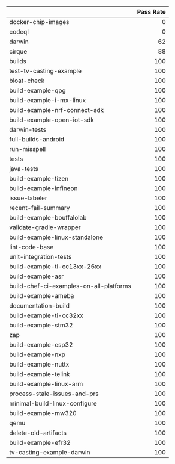 |                                         |   Pass Rate |
|:----------------------------------------|------------:|
| docker-chip-images                      |           0 |
| codeql                                  |           0 |
| darwin                                  |          62 |
| cirque                                  |          88 |
| builds                                  |         100 |
| test-tv-casting-example                 |         100 |
| bloat-check                             |         100 |
| build-example-qpg                       |         100 |
| build-example-i-mx-linux                |         100 |
| build-example-nrf-connect-sdk           |         100 |
| build-example-open-iot-sdk              |         100 |
| darwin-tests                            |         100 |
| full-builds-android                     |         100 |
| run-misspell                            |         100 |
| tests                                   |         100 |
| java-tests                              |         100 |
| build-example-tizen                     |         100 |
| build-example-infineon                  |         100 |
| issue-labeler                           |         100 |
| recent-fail-summary                     |         100 |
| build-example-bouffalolab               |         100 |
| validate-gradle-wrapper                 |         100 |
| build-example-linux-standalone          |         100 |
| lint-code-base                          |         100 |
| unit-integration-tests                  |         100 |
| build-example-ti-cc13xx-26xx            |         100 |
| build-example-asr                       |         100 |
| build-chef-ci-examples-on-all-platforms |         100 |
| build-example-ameba                     |         100 |
| documentation-build                     |         100 |
| build-example-ti-cc32xx                 |         100 |
| build-example-stm32                     |         100 |
| zap                                     |         100 |
| build-example-esp32                     |         100 |
| build-example-nxp                       |         100 |
| build-example-nuttx                     |         100 |
| build-example-telink                    |         100 |
| build-example-linux-arm                 |         100 |
| process-stale-issues-and-prs            |         100 |
| minimal-build-linux-configure           |         100 |
| build-example-mw320                     |         100 |
| qemu                                    |         100 |
| delete-old-artifacts                    |         100 |
| build-example-efr32                     |         100 |
| tv-casting-example-darwin               |         100 |